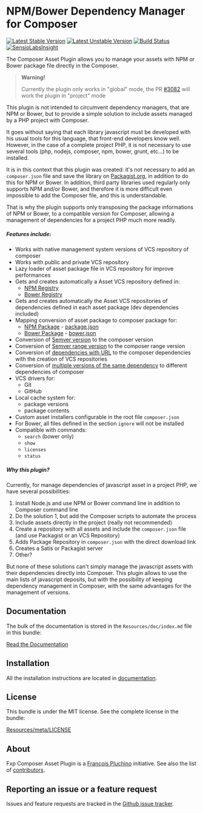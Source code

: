 NPM/Bower Dependency Manager for Composer
=========================================

[![Latest Stable Version](https://poser.pugx.org/fxp/composer-asset-plugin/v/stable.svg)](https://packagist.org/packages/fxp/composer-asset-plugin)
[![Latest Unstable Version](https://poser.pugx.org/fxp/composer-asset-plugin/v/unstable.svg)](https://packagist.org/packages/fxp/composer-asset-plugin)
[![Build Status](https://travis-ci.org/francoispluchino/composer-asset-plugin.svg?branch=master)](https://travis-ci.org/francoispluchino/composer-asset-plugin)
[![SensioLabsInsight](https://insight.sensiolabs.com/projects/0d67ca33-5a72-46b8-b109-cfbf95673fce/mini.png)](https://insight.sensiolabs.com/projects/0d67ca33-5a72-46b8-b109-cfbf95673fce)

The Composer Asset Plugin allows you to manage your assets with NPM or Bower package file directly in
the Composer.

> **Warning!**
>
> Currently the plugin only works in "global" mode, the PR [#3082](https://github.com/composer/composer/pull/3082)
> will work the plugin in "project" mode

This plugin is not intended to circumvent dependency managers, that are NPM or Bower, but to provide a
simple solution to include assets managed by a PHP project with Composer.

It goes without saying that each library javascript must be developed with his usual tools for this
language, that front-end developers know well. However, in the case of a complete project PHP, it is
not necessary to use several tools (php, nodejs, composer, npm, bower, grunt, etc...) to be installed.

It is in this context that this plugin was created: it's not necessary to add an `composer.json`
file and save the library on [Packagist.org](https://packagist.org/), in addition to do this for NPM or
Bower. In addition, third party libraries used regularly only supports NPM and/or Bower, and therefore it
is more difficult even impossible to add the Composer file, and this is understandable.

That is why the plugin supports only transposing the package informations of NPM or Bower, to a
compatible version for Composer, allowing a management of dependencies for a project PHP much more readily.

##### Features include:

- Works with native management system versions of VCS repository of composer
- Works with public and private VCS repository
- Lazy loader of asset package file in VCS repository for improve performances
- Gets and creates automatically a Asset VCS repository defined in:
  - [NPM Registry](https://www.npmjs.org)
  - [Bower Registry](http://bower.io/search)
- Gets and creates automatically the Asset VCS repositories of dependencies defined
  in each asset package (dev dependencies included)
- Mapping conversion of asset package to composer package for:
  - [NPM Package](https://www.npmjs.org/doc/package.json.html) - [package.json](Resources/doc/schema.md#npm-mapping)
  - [Bower Package](http://bower.io/docs/creating-packages) - [bower.json](Resources/doc/schema.md#bower-mapping)
- Conversion of [Semver version](Resources/doc/schema.md#verison-conversion) to the composer version
- Conversion of [Semver range version](Resources/doc/schema.md#range-verison-conversion) to the composer range version
- Conversion of [dependencies with URL](Resources/doc/schema.md#url-range-verison-conversion) to the composer dependencies with the creation of VCS repositories
- Conversion of [multiple versions of the same dependency](Resources/doc/schema.md#multiple-version-of-depdendency-in-the-same-project) to different dependencies of composer
- VCS drivers for:
  - Git
  - GitHub
- Local cache system for:
  - package versions
  - package contents
- Custom asset installers configurable in the root file `composer.json`
- For Bower, all files defined in the section `ignore` will not be installed
- Compatible with commands:
  - `search` (bower only)
  - `show`
  - `licenses`
  - `status`

##### Why this plugin?

Currently, for manage dependencies of javascript asset in a project PHP, we have several possibilities:

1. Install Node.js and use NPM or Bower command line in addition to Composer command line
2. Do the solution 1, but add the Composer scripts to automate the process
3. Include assets directly in the project (really not recommended)
4. Create a repository with all assets and include the `composer.json` file (and use Packagist or an VCS Repository)
5. Adds Package Repository in `composer.json` with the direct download link
6. Creates a Satis or Packagist server
7. Other?

But none of these solutions can't simply manage the javascript assets with their dependencies directly
into Composer. This plugin allows to use the main lists of javascript deposits, but with the possibility
of keeping dependency management in Composer, with the same advantages for the management of versions.

Documentation
-------------

The bulk of the documentation is stored in the `Resources/doc/index.md`
file in this bundle:

[Read the Documentation](Resources/doc/index.md)

Installation
------------

All the installation instructions are located in [documentation](Resources/doc/index.md).

License
-------

This bundle is under the MIT license. See the complete license in the bundle:

[Resources/meta/LICENSE](Resources/meta/LICENSE)

About
-----

Fxp Composer Asset Plugin is a [François Pluchino](https://github.com/francoispluchino) initiative.
See also the list of [contributors](https://github.com/francoispluchino/composer-asset-plugin/contributors).

Reporting an issue or a feature request
---------------------------------------

Issues and feature requests are tracked in the [Github issue tracker](https://github.com/francoispluchino/composer-asset-plugin/issues).
